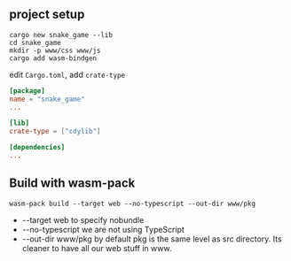 
## project setup

```
cargo new snake_game --lib
cd snake_game
mkdir -p www/css www/js
cargo add wasm-bindgen
```

edit `Cargo.toml`, add `crate-type`

```toml
[package]
name = "snake_game"
...

[lib]
crate-type = ["cdylib"]

[dependencies]
...
```


## Build with wasm-pack

```
wasm-pack build --target web --no-typescript --out-dir www/pkg
```

* --target web to specify nobundle
* --no-typescript we are not using TypeScript
* --out-dir www/pkg by default pkg is the same level as src directory. Its cleaner to have all our web stuff in www.


